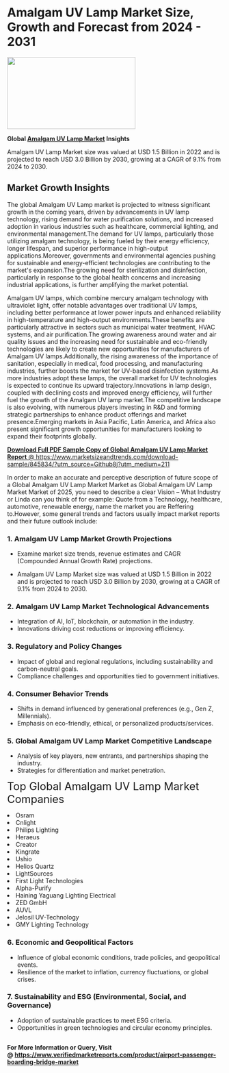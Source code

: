 <H1>Amalgam UV Lamp Market Size, Growth and Forecast from 2024 - 2031</H1><img class="aligncenter size-medium wp-image-584254" src="https://thirdeyenews.in/wp-content/uploads/2024/09/Global-Market-Research-300x168.jpeg" alt="" width="300" height="168" /><p><strong>Global&nbsp;<a href="https://www.marketsizeandtrends.com/download-sample/845834/?utm_source=Github8j?utm_medium=211">Amalgam UV Lamp Market</a> Insights</strong></p><p>Amalgam UV Lamp Market size was valued at USD 1.5 Billion in 2022 and is projected to reach USD 3.0 Billion by 2030, growing at a CAGR of 9.1% from 2024 to 2030.</p><p><h2>Market Growth Insights</h2> <p>The global Amalgam UV Lamp market is projected to witness significant growth in the coming years, driven by advancements in UV lamp technology, rising demand for water purification solutions, and increased adoption in various industries such as healthcare, commercial lighting, and environmental management.The demand for UV lamps, particularly those utilizing amalgam technology, is being fueled by their energy efficiency, longer lifespan, and superior performance in high-output applications.Moreover, governments and environmental agencies pushing for sustainable and energy-efficient technologies are contributing to the market's expansion.The growing need for sterilization and disinfection, particularly in response to the global health concerns and increasing industrial applications, is further amplifying the market potential.</p> <p><a href="#"></a></p> <p>Amalgam UV lamps, which combine mercury amalgam technology with ultraviolet light, offer notable advantages over traditional UV lamps, including better performance at lower power inputs and enhanced reliability in high-temperature and high-output environments.These benefits are particularly attractive in sectors such as municipal water treatment, HVAC systems, and air purification.The growing awareness around water and air quality issues and the increasing need for sustainable and eco-friendly technologies are likely to create new opportunities for manufacturers of Amalgam UV lamps.Additionally, the rising awareness of the importance of sanitation, especially in medical, food processing, and manufacturing industries, further boosts the market for UV-based disinfection systems.As more industries adopt these lamps, the overall market for UV technologies is expected to continue its upward trajectory.Innovations in lamp design, coupled with declining costs and improved energy efficiency, will further fuel the growth of the Amalgam UV lamp market.The competitive landscape is also evolving, with numerous players investing in R&D and forming strategic partnerships to enhance product offerings and market presence.Emerging markets in Asia Pacific, Latin America, and Africa also present significant growth opportunities for manufacturers looking to expand their footprints globally.<p><a href="#"></p><p><span class=""><strong>Download Full PDF Sample Copy of Global Amalgam UV Lamp Market Report</strong> @ <a href="https://www.marketsizeandtrends.com/download-sample/845834/?utm_source=Github8j?utm_medium=211" target="_blank">https://www.marketsizeandtrends.com/download-sample/845834/?utm_source=Github8j?utm_medium=211</a></span></p><p>In order to make an accurate and perceptive description of future scope of a Global&nbsp;Amalgam UV Lamp Market Market as Global&nbsp;Amalgam UV Lamp Market Market of 2025, you need to describe a clear Vision &ndash; What Industry or Linda can you think of for example: Quote from a Technology, healthcare, automotive, renewable energy, name the market you are Reffering to.However, some general trends and factors usually impact market reports and their future outlook include:</p><h3>1.&nbsp;<strong>Amalgam UV Lamp Market Growth Projections</strong></h3><ul><li>Examine market size trends, revenue estimates and CAGR (Compounded Annual Growth Rate) projections.</li><li><p>Amalgam UV Lamp Market size was valued at USD 1.5 Billion in 2022 and is projected to reach USD 3.0 Billion by 2030, growing at a CAGR of 9.1% from 2024 to 2030.</p></li></ul><h3>2.&nbsp;<strong>Amalgam UV Lamp Market Technological Advancements</strong></h3><ul><li>Integration of AI, IoT, blockchain, or automation in the industry.</li><li>Innovations driving cost reductions or improving efficiency.</li></ul><h3>3.&nbsp;<strong>Regulatory and Policy Changes</strong></h3><ul><li>Impact of global and regional regulations, including sustainability and carbon-neutral goals.</li><li>Compliance challenges and opportunities tied to government initiatives.</li></ul><h3>4.&nbsp;<strong>Consumer Behavior Trends</strong></h3><ul><li>Shifts in demand influenced by generational preferences (e.g., Gen Z, Millennials).</li><li>Emphasis on eco-friendly, ethical, or personalized products/services.</li></ul><h3>5.&nbsp;<strong>Global Amalgam UV Lamp Market Competitive Landscape</strong></h3><ul><li>Analysis of key players, new entrants, and partnerships shaping the industry.</li><li>Strategies for differentiation and market penetration.</li></ul><p data-pm-slice="1 1 []"><span style="color: inherit; font-family: inherit; font-size: 25px;">Top Global Amalgam UV Lamp Market Companies</span></p><div class="" data-test-id=""><p><li>Osram</li><li> Cnlight</li><li> Philips Lighting</li><li> Heraeus</li><li> Creator</li><li> Kingrate</li><li> Ushio</li><li> Helios Quartz</li><li> LightSources</li><li> First Light Technologies</li><li> Alpha-Purify</li><li> Haining Yaguang Lighting Electrical</li><li> ZED GmbH</li><li> AUVL</li><li> Jelosil UV-Technology</li><li> GMY Lighting Technology</li></p></div><h3>6.&nbsp;<strong>Economic and Geopolitical Factors</strong></h3><ul><li>Influence of global economic conditions, trade policies, and geopolitical events.</li><li>Resilience of the market to inflation, currency fluctuations, or global crises.</li></ul><h3>7.&nbsp;<strong>Sustainability and ESG (Environmental, Social, and Governance)</strong></h3><ul><li>Adoption of sustainable practices to meet ESG criteria.</li><li>Opportunities in green technologies and circular economy principles.</li></ul><h2><strong style="font-size: 14px;">For More Information or Query, Visit @&nbsp;</strong><a style="background-color: #ffffff; font-size: 14px;" href="https://www.marketsizeandtrends.com/report/amalgam-uv-lamp-market/" target="_blank">https://www.verifiedmarketreports.com/product/airport-passenger-boarding-bridge-market</a></h2>